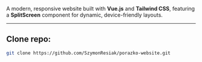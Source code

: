 A modern, responsive website built with **Vue.js** and **Tailwind CSS**, featuring a **SplitScreen** component for dynamic, device-friendly layouts.

---

## Clone repo:

   ```bash
   git clone https://github.com/SzymonResiak/porazko-website.git
